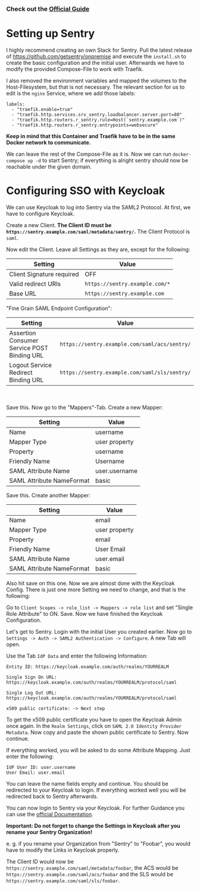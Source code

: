 ### Check out the [Official Guide](https://develop.sentry.dev/self-hosted/)

Setting up Sentry
=================

I highly recommend creating an own Stack for Sentry. Pull the latest release of https://github.com/getsentry/onpremise
and execute the `install.sh` to create the basic configuration and the initial user. Afterwards we have to modify the provided
Compose-File to work with Traefik.

I also removed the environment variables and mapped the volumes to the Host-Filesystem, but that is not necessary.
The relevant section for us to edit is the `nginx` Service, where we add those labels:

```
labels:
  - "traefik.enable=true"
  - "traefik.http.services.srv_sentry.loadbalancer.server.port=80"
  - "traefik.http.routers.r_sentry.rule=Host(`sentry.example.com`)"
  - "traefik.http.routers.r_sentry.entrypoints=websecure"
```

**Keep in mind that this Container and Traefik have to be in the same Docker network to communicate.**

We can leave the rest of the Compose-File as it is. Now we can run `docker-compose up -d` to start Sentry; 
if everything is alright sentry should now be reachable under the given domain.

Configuring SSO with Keycloak
=============================

We can use Keycloak to log into Sentry via the SAML2 Protocol. At first, we have to configure Keycloak.

Create a new Client. **The Client ID must be `https://sentry.example.com/saml/metadata/sentry/`.** The Client
Protocol is `saml`.

Now edit the Client. Leave all Settings as they are, except for the following:


Setting | Value
--------|--------
Client Signature required | OFF
Valid redirect URIs | `https://sentry.example.com/*`
Base URL | `https://sentry.example.com`


"Fine Grain SAML Endpoint Configuration":

Setting | Value
--------|------
Assertion Consumer Service POST Binding URL | `https://sentry.example.com/saml/acs/sentry/`
Logout Service Redirect Binding URL | `https://sentry.example.com/saml/sls/sentry/`

<br /> <br />
Save this. Now go to the "Mappers"-Tab. Create a new Mapper:

Setting | Value
--------|------
Name | username
Mapper Type | user property
Property | username
Friendly Name | Username
SAML Attribute Name | user.username
SAML Attribute NameFormat | basic


Save this. Create another Mapper:

Setting | Value
--------|-------
Name | email
Mapper Type | user property
Property | email
Friendly Name | User Email
SAML Attribute Name | user.email
SAML Attribute NameFormat | basic


Also hit save on this one. Now we are almost done with the Keycloak Config. There is just one
more Setting we need to change, and that is the following:

Go to `Client Scopes -> role_list -> Mappers -> role list` and set "Single Role Attribute" to ON. Save.
Now we have finished the Keycloak Configuration.

Let's get to Sentry. Login with the initial User you created earlier. Now go to 
`Settings -> Auth -> SAML2 Authentication -> Configure`. A new Tab will open.

Use the Tab `IdP Data` and enter the following Information:

```
Entity ID: https://keycloak.example.com/auth/realms/YOURREALM

Single Sign On URL: https://keycloak.example.com/auth/realms/YOURREALM/protocol/saml

Single Log Out URL: https://keycloak.example.com/auth/realms/YOURREALM/protocol/saml

x509 public certificate: -> Next step
```

To get the x509 public certificate you have to open the Keycloak Admin once again.
In the `Realm Settings`, click on `SAML 2.0 Identity Provider Metadata`. Now copy and paste
the shown public certificate to Sentry. Now continue.

If everything worked, you will be asked to do some Attribute Mapping. Just enter the following:

```
IdP User ID: user.username
User Email: user.email
```

You can leave the name fields empty and continue. You should be redirected to your Keycloak to login.
If everything worked well you will be redirected back to Sentry afterwards.

You can now login to Sentry via your Keycloak. For further Guidance you can use the
[official Documentation](https://docs.sentry.io/product/accounts/sso/saml2/).

**Important: Do not forget to change the Settings in Keycloak after you rename your Sentry Organization!**

e. g. if you rename your Organization from "Sentry" to "Foobar", you would have to modify the
Links in Keycloak properly.

The Client ID would now be `https://sentry.example.com/saml/metadata/foobar`, the ACS would be
`https://sentry.example.com/saml/acs/foobar` and the SLS would be `https://sentry.example.com/saml/sls/foobar`.